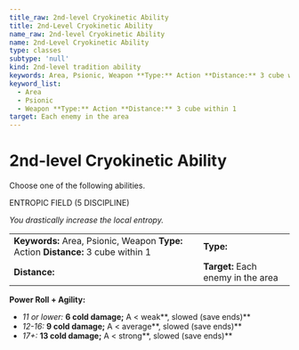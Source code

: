 ```yaml
---
title_raw: 2nd-level Cryokinetic Ability
title: 2nd-Level Cryokinetic Ability
name_raw: 2nd-level Cryokinetic Ability
name: 2nd-Level Cryokinetic Ability
type: classes
subtype: 'null'
kind: 2nd-level tradition ability
keywords: Area, Psionic, Weapon **Type:** Action **Distance:** 3 cube within 1
keyword_list:
  - Area
  - Psionic
  - Weapon **Type:** Action **Distance:** 3 cube within 1
target: Each enemy in the area
---
```


# 2nd-level Cryokinetic Ability

Choose one of the following abilities.

ENTROPIC FIELD (5 DISCIPLINE)

*You drastically increase the local entropy.*

|                                                                                    |                                    |
| :--------------------------------------------------------------------------------- | :--------------------------------- |
| **Keywords:** Area, Psionic, Weapon **Type:** Action **Distance:** 3 cube within 1 | **Type:**                          |
| **Distance:**                                                                      | **Target:** Each enemy in the area |

**Power Roll + Agility:**

- *11 or lower:* **6 cold damage;** A \< weak\*\*, slowed (save ends)\*\*
- *12-16:* **9 cold damage;** A \< average\*\*, slowed (save ends)\*\*
- *17+:* **13 cold damage;** A \< strong\*\*, slowed (save ends)\*\*
